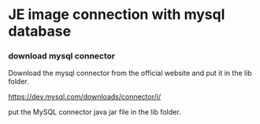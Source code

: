 
# JE image connection with mysql database


### download mysql connector

Download the mysql connector from the official website and put it in the lib folder.

https://dev.mysql.com/downloads/connector/j/

put the MySQL connector java jar file in the lib folder.

### 